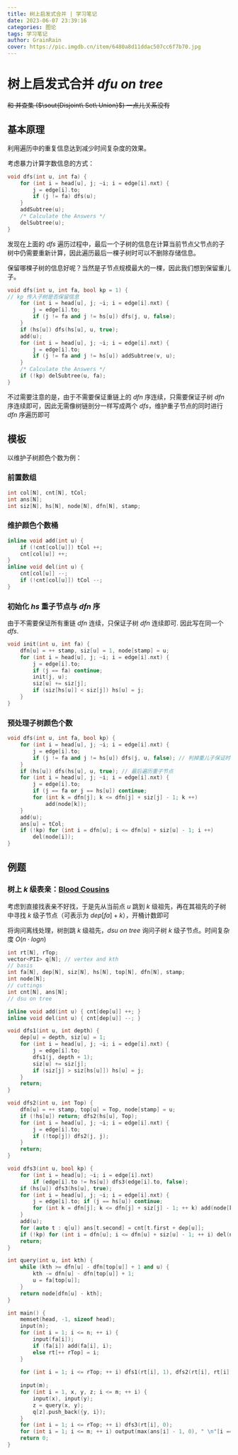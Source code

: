 ```yaml
---
title: 树上启发式合并 | 学习笔记
date: 2023-06-07 23:39:16
categories: 图论
tags: 学习笔记
author: GrainRain
cover: https://pic.imgdb.cn/item/6480a8d11ddac507cc6f7b70.jpg
---
```


# 树上启发式合并 $dfu\ on\ tree$

~~和 并查集 ($\sout{Disjoint\ Set\ Union}$) 一点儿关系没有~~

## 基本原理

利用遍历中的重复信息达到减少时间复杂度的效果。

考虑暴力计算字数信息的方式：

```cpp
void dfs(int u, int fa) {
	for (int i = head[u], j; ~i; i = edge[i].nxt) {
		j = edge[i].to;
		if (j != fa) dfs(u);
	}
	addSubtree(u);
	/* Calculate the Answers */
	delSubtree(u);
}
```

发现在上面的 $dfs$ 遍历过程中，最后一个子树的信息在计算当前节点父节点的子树中仍需要重新计算，因此遍历最后一棵子树时可以不删除存储信息。

保留哪棵子树的信息好呢？当然是子节点规模最大的一棵，因此我们想到保留重儿子。

```cpp
void dfs(int u, int fa, bool kp = 1) {
// kp 传入子树是否保留信息 
	for (int i = head[u], j; ~i; i = edge[i].nxt) {
		j = edge[i].to;
		if (j != fa and j != hs[u]) dfs(j, u, false);
	}
    if (hs[u]) dfs(hs[u], u, true);
    add(u);
	for (int i = head[u], j; ~i; i = edge[i].nxt) {
		j = edge[i].to;
		if (j != fa and j != hs[u]) addSubtree(v, u);
	}
    /* Calculate the Answers */
    if (!kp) delSubtree(u, fa);
}
```

不过需要注意的是，由于不需要保证重链上的 $dfn$ 序连续，只需要保证子树 $dfn$ 序连续即可，因此无需像树链剖分一样写成两个 $dfs$，维护重子节点的同时进行 $dfn$ 序遍历即可

## 模板

以维护子树颜色个数为例：

### 前置数组

```cpp
int col[N], cnt[N], tCol;
int ans[N];
int siz[N], hs[N], node[N], dfn[N], stamp;
```

### 维护颜色个数桶

```cpp
inline void add(int u) {
	if (!cnt[col[u]]) tCol ++;
	cnt[col[u]] ++;
}
inline void del(int u) {
	cnt[col[u]] --;
	if (!cnt[col[u]]) tCol --;
}
```

### 初始化 $hs$ 重子节点与 $dfn$ 序

由于不需要保证所有重链 $dfn$ 连续，只保证子树 $dfn$ 连续即可. 因此写在同一个 $dfs$. 

```cpp
void init(int u, int fa) {
	dfn[u] = ++ stamp, siz[u] = 1, node[stamp] = u;
	for (int i = head[u], j; ~i; i = edge[i].nxt) {
		j = edge[i].to;
		if (j == fa) continue;
		init(j, u);
		siz[u] += siz[j];
		if (siz[hs[u]] < siz[j]) hs[u] = j;
	}
}
```

### 预处理子树颜色个数

```cpp
void dfs(int u, int fa, bool kp) {
	for (int i = head[u], j; ~i; i = edge[i].nxt) {
		j = edge[i].to;
		if (j != fa and j != hs[u]) dfs(j, u, false); // 判掉重儿子保证时间复杂度 很重要
	}
	if (hs[u]) dfs(hs[u], u, true); // 最后遍历重子节点 
	for (int i = head[u], j; ~i; i = edge[i].nxt) {
		j = edge[i].to;
		if (j == fa or j == hs[u]) continue;
		for (int k = dfn[j]; k <= dfn[j] + siz[j] - 1; k ++) 
			add(node[k]);
	}
	add(u);
	ans[u] = tCol;
	if (!kp) for (int i = dfn[u]; i <= dfn[u] + siz[u] - 1; i ++) 
		del(node[i]);
}
```

## 例题

### 树上 $k$ 级表亲：[Blood Cousins](https://www.luogu.com.cn/problem/CF208E)

考虑到直接找表亲不好找，于是先从当前点 $u$ 跳到 $k$ 级祖先，再在其祖先的子树中寻找 $k$ 级子节点（可表示为 $dep[fa] + k$），开桶计数即可

将询问离线处理，树剖跳 $k$ 级祖先，$dsu\ on\ tree$ 询问子树 $k$ 级子节点。时间复杂度 $O(n \cdot logn)$

```cpp
int rt[N], rTop;
vector<PII> q[N]; // vertex and kth 
// basis 
int fa[N], dep[N], siz[N], hs[N], top[N], dfn[N], stamp;
int node[N];
// cuttings 
int cnt[N], ans[N];
// dsu on tree 

inline void add(int u) { cnt[dep[u]] ++; }
inline void del(int u) { cnt[dep[u]] --; }

void dfs1(int u, int depth) {
	dep[u] = depth, siz[u] = 1;
	for (int i = head[u], j; ~i; i = edge[i].nxt) {
		j = edge[i].to;
		dfs1(j, depth + 1);
		siz[u] += siz[j];
		if (siz[j] > siz[hs[u]]) hs[u] = j;
	}
	return;
}

void dfs2(int u, int Top) {
	dfn[u] = ++ stamp, top[u] = Top, node[stamp] = u;
	if (!hs[u]) return; dfs2(hs[u], Top);
	for (int i = head[u], j; ~i; i = edge[i].nxt) {
		j = edge[i].to;
		if (!top[j]) dfs2(j, j);
	}
	return;
}

void dfs3(int u, bool kp) {
	for (int i = head[u]; ~i; i = edge[i].nxt)
		if (edge[i].to != hs[u]) dfs3(edge[i].to, false);
	if (hs[u]) dfs3(hs[u], true);
	for (int i = head[u], j; ~i; i = edge[i].nxt) {
		j = edge[i].to; if (j == hs[u]) continue;
		for (int k = dfn[j]; k <= dfn[j] + siz[j] - 1; ++ k) add(node[k]);
	}
	add(u);
	for (auto t : q[u]) ans[t.second] = cnt[t.first + dep[u]];
	if (!kp) for (int i = dfn[u]; i <= dfn[u] + siz[u] - 1; ++ i) del(node[i]);
	return;
}

int query(int u, int kth) {
	while (kth >= dfn[u] - dfn[top[u]] + 1 and u) {
		kth -= dfn[u] - dfn[top[u]] + 1;
		u = fa[top[u]];
	}
	return node[dfn[u] - kth];
}

int main() {
	memset(head, -1, sizeof head);
	input(n);
	for (int i = 1; i <= n; ++ i) {
		input(fa[i]);
		if (fa[i]) add(fa[i], i);
		else rt[++ rTop] = i;
	}
	
	for (int i = 1; i <= rTop; ++ i) dfs1(rt[i], 1), dfs2(rt[i], rt[i]);
	
	input(m);
	for (int i = 1, x, y, z; i <= m; ++ i) {
		input(x), input(y);
		z = query(x, y);
		q[z].push_back({y, i});
	}
	for (int i = 1; i <= rTop; ++ i) dfs3(rt[i], 0);
	for (int i = 1; i <= m; ++ i) output(max(ans[i] - 1, 0), " \n"[i == m]);
	return 0;
}
```